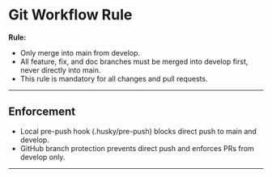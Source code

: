 # Git Workflow Rule

**Rule:**
- Only merge into main from develop.
- All feature, fix, and doc branches must be merged into develop first, never directly into main.
- This rule is mandatory for all changes and pull requests. 

---
## Enforcement
- Local pre-push hook (.husky/pre-push) blocks direct push to main and develop.
- GitHub branch protection prevents direct push and enforces PRs from develop only.
--- 
